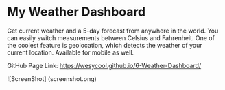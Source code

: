# My Weather Dashboard

Get current weather and a 5-day forecast from anywhere in the world. You can easily switch measurements between Celsius and Fahrenheit. One of the coolest feature is geolocation, which detects the weather of your current location. Available for mobile as well.

GitHub Page Link: https://wesycool.github.io/6-Weather-Dashboard/

![ScreenShot]
(screenshot.png)
